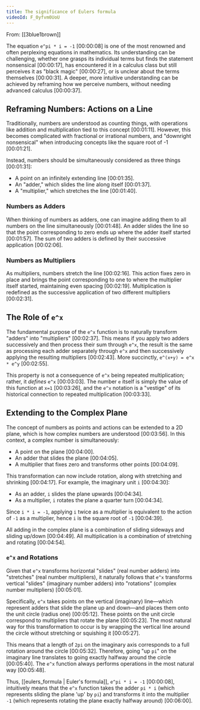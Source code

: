 ```yaml
---
title: The significance of Eulers formula
videoId: F_0yfvm0UoU
---
```


From: [[3blue1brown]] <br/> 

The equation `e^pi * i = -1` <a class="yt-timestamp" data-t="00:00:08">[00:00:08]</a> is one of the most renowned and often perplexing equations in mathematics. Its understanding can be challenging, whether one grasps its individual terms but finds the statement nonsensical <a class="yt-timestamp" data-t="00:00:17">[00:00:17]</a>, has encountered it in a calculus class but still perceives it as "black magic" <a class="yt-timestamp" data-t="00:00:27">[00:00:27]</a>, or is unclear about the terms themselves <a class="yt-timestamp" data-t="00:00:31">[00:00:31]</a>. A deeper, more intuitive understanding can be achieved by reframing how we perceive numbers, without needing advanced calculus <a class="yt-timestamp" data-t="00:00:37">[00:00:37]</a>.

## Reframing Numbers: Actions on a Line

Traditionally, numbers are understood as counting things, with operations like addition and multiplication tied to this concept <a class="yt-timestamp" data-t="00:01:11">[00:01:11]</a>. However, this becomes complicated with fractional or irrational numbers, and "downright nonsensical" when introducing concepts like the square root of -1 <a class="yt-timestamp" data-t="00:01:21">[00:01:21]</a>.

Instead, numbers should be simultaneously considered as three things <a class="yt-timestamp" data-t="00:01:31">[00:01:31]</a>:
*   A point on an infinitely extending line <a class="yt-timestamp" data-t="00:01:35">[00:01:35]</a>.
*   An "adder," which slides the line along itself <a class="yt-timestamp" data-t="00:01:37">[00:01:37]</a>.
*   A "multiplier," which stretches the line <a class="yt-timestamp" data-t="00:01:40">[00:01:40]</a>.

### Numbers as Adders

When thinking of numbers as adders, one can imagine adding them to all numbers on the line simultaneously <a class="yt-timestamp" data-t="00:01:48">[00:01:48]</a>. An adder slides the line so that the point corresponding to zero ends up where the adder itself started <a class="yt-timestamp" data-t="00:01:57">[00:01:57]</a>. The sum of two adders is defined by their successive application <a class="yt-timestamp" data-t="00:02:06">[00:02:06]</a>.

### Numbers as Multipliers

As multipliers, numbers stretch the line <a class="yt-timestamp" data-t="00:02:16">[00:02:16]</a>. This action fixes zero in place and brings the point corresponding to one to where the multiplier itself started, maintaining even spacing <a class="yt-timestamp" data-t="00:02:19">[00:02:19]</a>. Multiplication is redefined as the successive application of two different multipliers <a class="yt-timestamp" data-t="00:02:31">[00:02:31]</a>.

## The Role of `e^x`

The fundamental purpose of the `e^x` function is to naturally transform "adders" into "multipliers" <a class="yt-timestamp" data-t="00:02:37">[00:02:37]</a>. This means if you apply two adders successively and then process their sum through `e^x`, the result is the same as processing each adder separately through `e^x` and then successively applying the resulting multipliers <a class="yt-timestamp" data-t="00:02:43">[00:02:43]</a>. More succinctly, `e^(x+y) = e^x * e^y` <a class="yt-timestamp" data-t="00:02:55">[00:02:55]</a>.

This property is not a consequence of `e^x` being repeated multiplication; rather, it *defines* `e^x` <a class="yt-timestamp" data-t="00:03:03">[00:03:03]</a>. The number `e` itself is simply the value of this function at `x=1` <a class="yt-timestamp" data-t="00:03:26">[00:03:26]</a>, and the `e^x` notation is a "vestige" of its historical connection to repeated multiplication <a class="yt-timestamp" data-t="00:03:33">[00:03:33]</a>.

## Extending to the Complex Plane

The concept of numbers as points and actions can be extended to a 2D plane, which is how complex numbers are understood <a class="yt-timestamp" data-t="00:03:56">[00:03:56]</a>. In this context, a complex number is simultaneously:
*   A point on the plane <a class="yt-timestamp" data-t="00:04:00">[00:04:00]</a>.
*   An adder that slides the plane <a class="yt-timestamp" data-t="00:04:05">[00:04:05]</a>.
*   A multiplier that fixes zero and transforms other points <a class="yt-timestamp" data-t="00:04:09">[00:04:09]</a>.

This transformation can now include rotation, along with stretching and shrinking <a class="yt-timestamp" data-t="00:04:17">[00:04:17]</a>. For example, the imaginary unit `i` <a class="yt-timestamp" data-t="00:04:30">[00:04:30]</a>:
*   As an adder, `i` slides the plane upwards <a class="yt-timestamp" data-t="00:04:34">[00:04:34]</a>.
*   As a multiplier, `i` rotates the plane a quarter turn <a class="yt-timestamp" data-t="00:04:34">[00:04:34]</a>.

Since `i * i = -1`, applying `i` twice as a multiplier is equivalent to the action of `-1` as a multiplier, hence `i` is the square root of `-1` <a class="yt-timestamp" data-t="00:04:39">[00:04:39]</a>.

All adding in the complex plane is a combination of sliding sideways and sliding up/down <a class="yt-timestamp" data-t="00:04:49">[00:04:49]</a>. All multiplication is a combination of stretching and rotating <a class="yt-timestamp" data-t="00:04:54">[00:04:54]</a>.

### `e^x` and Rotations

Given that `e^x` transforms horizontal "slides" (real number adders) into "stretches" (real number multipliers), it naturally follows that `e^x` transforms vertical "slides" (imaginary number adders) into "rotations" (complex number multipliers) <a class="yt-timestamp" data-t="00:05:01">[00:05:01]</a>.

Specifically, `e^x` takes points on the vertical (imaginary) line—which represent adders that slide the plane up and down—and places them onto the unit circle (radius one) <a class="yt-timestamp" data-t="00:05:12">[00:05:12]</a>. These points on the unit circle correspond to multipliers that rotate the plane <a class="yt-timestamp" data-t="00:05:23">[00:05:23]</a>. The most natural way for this transformation to occur is by wrapping the vertical line around the circle without stretching or squishing it <a class="yt-timestamp" data-t="00:05:27">[00:05:27]</a>.

This means that a length of `2pi` on the imaginary axis corresponds to a full rotation around the circle <a class="yt-timestamp" data-t="00:05:32">[00:05:32]</a>. Therefore, going "up `pi`" on the imaginary line translates to going exactly halfway around the circle <a class="yt-timestamp" data-t="00:05:40">[00:05:40]</a>. The `e^x` function always performs operations in the most natural way <a class="yt-timestamp" data-t="00:05:48">[00:05:48]</a>.

Thus, [[eulers_formula | Euler's formula]], `e^pi * i = -1` <a class="yt-timestamp" data-t="00:00:08">[00:00:08]</a>, intuitively means that the `e^x` function takes the adder `pi * i` (which represents sliding the plane 'up' by `pi`) and transforms it into the multiplier `-1` (which represents rotating the plane exactly halfway around) <a class="yt-timestamp" data-t="00:06:00">[00:06:00]</a>.